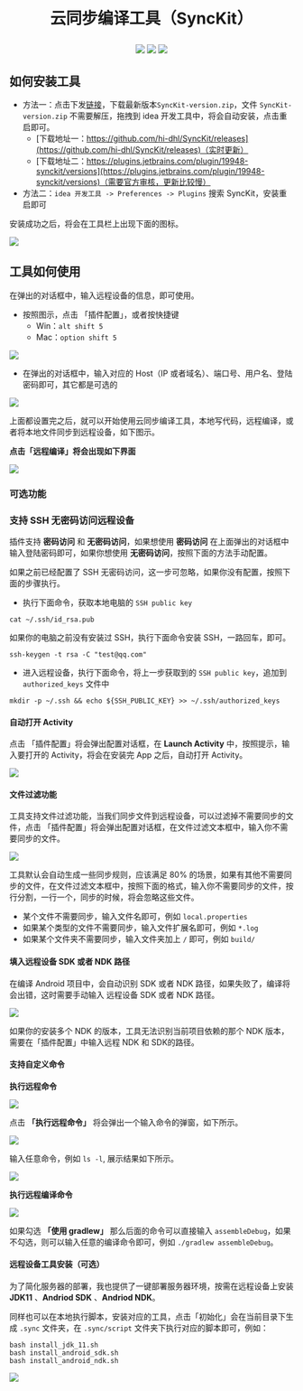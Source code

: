 # <p align="center"> 云同步编译工具（SyncKit） </p>


<p align="center">
<a href="https://github.com/hi-dhl"><img src="https://img.shields.io/badge/GitHub-HiDhl-4BC51D.svg?style=flat"></a>  

<img src="https://img.shields.io/badge/version-2.0-orange.svg"/>
<img src="https://img.shields.io/badge/language-kotlin-lightgrey.svg"/> 
</p>

## 如何安装工具

* 方法一：点击下发[链接](https://github.com/hi-dhl/SyncKit/releases)，下载最新版本`SyncKit-version.zip`，文件 `SyncKit-version.zip` 不需要解压，拖拽到 idea 开发工具中，将会自动安装，点击重启即可。
  * [下载地址一：https://github.com/hi-dhl/SyncKit/releases](https://github.com/hi-dhl/SyncKit/releases)（实时更新）
  * [下载地址二：https://plugins.jetbrains.com/plugin/19948-synckit/versions](https://plugins.jetbrains.com/plugin/19948-synckit/versions)（需要官方审核，更新比较慢）
* 方法二：`idea 开发工具 -> Preferences -> Plugins` 搜索 SyncKit，安装重启即可

安装成功之后，将会在工具栏上出现下面的图标。

![](https://img.hi-dhl.com/16650664173995.jpg)


## 工具如何使用

在弹出的对话框中，输入远程设备的信息，即可使用。

* 按照图示，点击 「插件配置」，或者按快捷键
    * Win：`alt shift 5`   
    * Mac：`option shift 5`

![](http://img.hi-dhl.com/16670333932446.jpg)

* 在弹出的对话框中，输入对应的 Host（IP 或者域名）、端口号、用户名、登陆密码即可，其它都是可选的

![](http://img.hi-dhl.com/166703183957341.jpg)

上面都设置完之后，就可以开始使用云同步编译工具，本地写代码，远程编译，或者将本地文件同步到远程设备，如下图示。

**点击「远程编译」将会出现如下界面**

![](https://img.hi-dhl.com/16649650280751.gif)


### 可选功能

### 支持 SSH 无密码访问远程设备

插件支持 **密码访问** 和 **无密码访问**，如果想使用 **密码访问** 在上面弹出的对话框中输入登陆密码即可，如果你想使用 **无密码访问**，按照下面的方法手动配置。

如果之前已经配置了 SSH 无密码访问，这一步可忽略，如果你没有配置，按照下面的步骤执行。

* 执行下面命令，获取本地电脑的 `SSH public key`

```
cat ~/.ssh/id_rsa.pub
``` 

如果你的电脑之前没有安装过 SSH，执行下面命令安装 SSH，一路回车，即可。


```
ssh-keygen -t rsa -C "test@qq.com"
```

* 进入远程设备，执行下面命令，将上一步获取到的 `SSH public key`，追加到 `authorized_keys` 文件中

```
mkdir -p ~/.ssh && echo ${SSH_PUBLIC_KEY} >> ~/.ssh/authorized_keys
```



#### 自动打开 Activity

点击 「插件配置」将会弹出配置对话框，在 **Launch Activity** 中，按照提示，输入要打开的 Activity，将会在安装完 App 之后，自动打开 Activity。

![](https://img.hi-dhl.com/16650666168955.jpg)

#### 文件过滤功能

工具支持文件过滤功能，当我们同步文件到远程设备，可以过滤掉不需要同步的文件，点击 「插件配置」将会弹出配置对话框，在文件过滤文本框中，输入你不需要同步的文件。

![](https://img.hi-dhl.com/16650666510988.jpg)


工具默认会自动生成一些同步规则，应该满足 80% 的场景，如果有其他不需要同步的文件，在文件过滤文本框中，按照下面的格式，输入你不需要同步的文件，按行分割，一行一个，同步的时候，将会忽略这些文件。

* 某个文件不需要同步，输入文件名即可，例如 `local.properties`
* 如果某个类型的文件不需要同步，输入文件扩展名即可，例如 `*.log`
* 如果某个文件夹不需要同步，输入文件夹加上 `/` 即可，例如 `build/`

#### 填入远程设备 SDK 或者 NDK 路径

在编译 Android 项目中，会自动识别 SDK 或者 NDK 路径，如果失败了，编译将会出错，这时需要手动输入 远程设备 SDK 或者 NDK 路径。

![](https://img.hi-dhl.com/16650666987696.jpg)


如果你的安装多个 NDK 的版本，工具无法识别当前项目依赖的那个 NDK 版本，需要在「插件配置」中输入远程 NDK 和 SDK的路径。


#### 支持自定义命令

**执行远程命令**

![](https://img.hi-dhl.com/16659296169419.jpg)

点击 **「执行远程命令」** 将会弹出一个输入命令的弹窗，如下所示。

![](https://img.hi-dhl.com/16659297498812.jpg)

输入任意命令，例如 `ls -l`, 展示结果如下所示。

![](https://img.hi-dhl.com/16659310248785.jpg)

**执行远程编译命令**

![](https://img.hi-dhl.com/166593076828241.jpg)

如果勾选 **「使用 gradlew」** 那么后面的命令可以直接输入 `assembleDebug`，如果不勾选，则可以输入任意的编译命令即可，例如 `./gradlew assembleDebug`。

#### 远程设备工具安装（可选）

为了简化服务器的部署，我也提供了一键部署服务器环境，按需在远程设备上安装 **JDK11** 、**Andriod SDK** 、**Andriod NDK**。

同样也可以在本地执行脚本，安装对应的工具，点击「初始化」会在当前目录下生成 `.sync` 文件夹，在 `.sync/script` 文件夹下执行对应的脚本即可，例如：

```
bash install_jdk_11.sh
bash install_android_sdk.sh
bash install_android_ndk.sh
```

![](https://img.hi-dhl.com/16650665616246.jpg)


